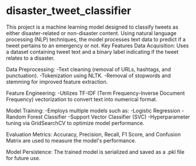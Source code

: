 # disaster_tweet_classifier
This project is a machine learning model designed to classify tweets as either disaster-related or non-disaster content. Using natural language processing (NLP) techniques, the model processes text data to predict if a tweet pertains to an emergency or not.
Key Features
Data Acquisition: Uses a dataset containing tweet text and a binary label indicating if the tweet relates to a disaster.

Data Preprocessing:
-Text cleaning (removal of URLs, hashtags, and punctuation).
-Tokenization using NLTK.
-Removal of stopwords and stemming for improved feature extraction.

Feature Engineering:
-Utilizes TF-IDF (Term Frequency-Inverse Document Frequency) vectorization to convert text into numerical format.

Model Training:
-Employs multiple models such as:
-Logistic Regression
-Random Forest Classifier
-Support Vector Classifier (SVC)
-Hyperparameter tuning via GridSearchCV to optimize model performance.

Evaluation Metrics: Accuracy, Precision, Recall, F1 Score, and Confusion Matrix are used to measure the model's performance.

Model Persistence: The trained model is serialized and saved as a .pkl file for future use.
